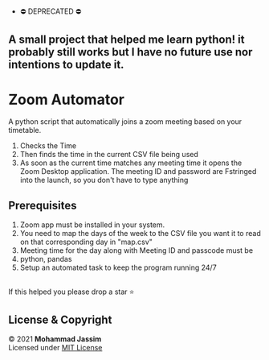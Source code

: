 - ⛔️ DEPRECATED ⛔️

## A small project that helped me learn python! it probably still works but I have no future use nor intentions to update it.


# Zoom Automator
A python script that automatically joins a zoom meeting based on your timetable.

<ol>
<li>Checks the Time</li>
<li>Then finds the time in the current CSV file being used</li>
<li>As soon as the current time matches any meeting time it opens the Zoom Desktop application. The meeting ID and password are Fstringed into the launch, so you don't have to type anything</li>
</ol>

## Prerequisites

<ol>
<li>Zoom app must be installed in your system.</li>
<li>You need to map the days of the week to the CSV file you want it to read on that corresponding day in "map.csv"</li>
<li>Meeting time for the day along with Meeting ID and passcode must be </li>
<li>python, pandas</li>
<li>Setup an automated task to keep the program running 24/7</li>
</ol>

##


If this helped you please drop a star ⭐


## License & Copyright

© 2021 <b>Mohammad Jassim</b><br>
Licensed under <a href="https://github.com/thetottyapple/ZoomAutomator/blob/master/LICENSE">MIT License</a>
